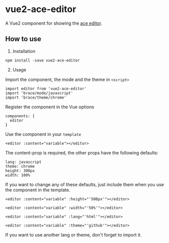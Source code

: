 # vue2-ace-editor

A Vue2 component for showing the [ace editor](https://ace.c9.io/).

## How to use

1. Installation

```
npm install -save vue2-ace-editor
```

2. Usage

Import the component, the mode and the theme in `<script>`

```
import editor from 'vue2-ace-editor'
import 'brace/mode/javascript'
import 'brace/theme/chrome'
```

Register the component in the Vue options

```
components: {
  editor
}
```

Use the component in your `template`

```
<editor :content="variable"></editor>
```


The content-prop is required, the other props have the following defaults:

```
lang: javascript
theme: chrome
height: 300px
width: 100%
```

If you want to change any of these defaults, just include them when you use the
component in the template.

```
<editor :content="variable" :height="'500px'"></editor>

<editor :content="variable" :width="'50%'"></editor>

<editor :content="variable" :lang="'html'"></editor>

<editor :content="variable" :theme="'github'"></editor>
```

If you want to use another lang or theme, don't forget to import it.